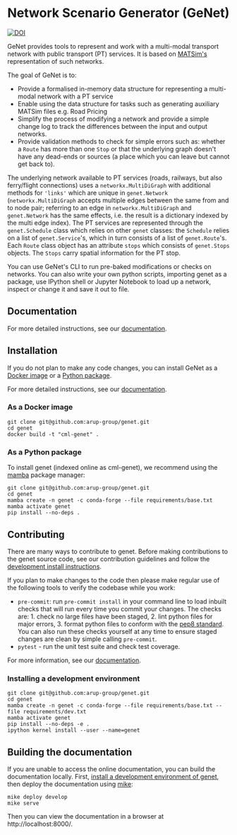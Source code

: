 <!--- --8<-- [start:docs] -->
# Network Scenario Generator (GeNet)

[![DOI](https://zenodo.org/badge/265256468.svg)](https://zenodo.org/badge/latestdoi/265256468)

GeNet provides tools to represent and work with a multi-modal transport network with public transport (PT)
services. It is based on [MATSim's](https://www.matsim.org/) representation of such networks.

The goal of GeNet is to:

- Provide a formalised in-memory data structure for representing a multi-modal network with a PT service
- Enable using the data structure for tasks such as generating auxiliary MATSim files e.g. Road Pricing
- Simplify the process of modifying a network and provide a simple change log to track the differences between the input
and output networks.
- Provide validation methods to check for simple errors such as: whether a `Route` has more than one `Stop` or that the
underlying graph doesn't have any dead-ends or sources (a place which you can leave but cannot get back to).

The underlying
network available to PT services (roads, railways, but also ferry/flight connections) uses a `networkx.MultiDiGraph`
with additional methods for `'links'` which are unique in `genet.Network` (`networkx.MultiDiGraph` accepts multiple
edges between the same from and to node pair; referring to an edge in `networkx.MultiDiGraph` and `genet.Network`
has the same effects, i.e. the result is a dictionary indexed by the multi edge index). The PT services are
represented through the `genet.Schedule` class which relies on other `genet`
classes: the `Schedule` relies on a list of `genet.Service`'s, which in turn consists of a list of `genet.Route`'s.
Each `Route` class object has an attribute `stops` which consists of `genet.Stops` objects. The `Stops` carry spatial
information for the PT stop.

You can use GeNet's CLI to run pre-baked modifications or checks on networks.
You can also write your own python scripts, importing genet as a package, use IPython shell or Jupyter Notebook to load up a network, inspect or change it and save it out to file.

<!--- --8<-- [end:docs] -->

## Documentation

For more detailed instructions, see our [documentation](https://arup-group.github.io/genet/latest).

## Installation

If you do not plan to make any code changes, you can install GeNet as a [Docker image](#as-a-docker-image) or a [Python package](#as-a-python-package).

For more detailed instructions, see our [documentation](https://arup-group.github.io/genet/latest/installation/).

### As a Docker image

<!--- --8<-- [start:docs-install-docker] -->
```shell
git clone git@github.com:arup-group/genet.git
cd genet
docker build -t "cml-genet" .
```
<!--- --8<-- [end:docs-install-docker] -->

### As a Python package

To install genet (indexed online as cml-genet), we recommend using the [mamba](https://mamba.readthedocs.io/en/latest/index.html) package manager:

<!--- --8<-- [start:docs-install-user] -->
``` shell
git clone git@github.com:arup-group/genet.git
cd genet
mamba create -n genet -c conda-forge --file requirements/base.txt
mamba activate genet
pip install --no-deps .
```
<!--- --8<-- [end:docs-install-user] -->

## Contributing

There are many ways to contribute to genet.
Before making contributions to the genet source code, see our contribution guidelines and follow the [development install instructions](#installing-a-development-environment).

If you plan to make changes to the code then please make regular use of the following tools to verify the codebase while you work:

- `pre-commit`: run `pre-commit install` in your command line to load inbuilt checks that will run every time you commit your changes.
The checks are: 1. check no large files have been staged, 2. lint python files for major errors, 3. format python files to conform with the [pep8 standard](https://peps.python.org/pep-0008/).
You can also run these checks yourself at any time to ensure staged changes are clean by simple calling `pre-commit`.
- `pytest` - run the unit test suite and check test coverage.

For more information, see our [documentation](https://arup-group.github.io/genet/latest/contributing/).

### Installing a development environment

<!--- --8<-- [start:docs-install-dev] -->
``` shell
git clone git@github.com:arup-group/genet.git
cd genet
mamba create -n genet -c conda-forge --file requirements/base.txt --file requirements/dev.txt
mamba activate genet
pip install --no-deps -e .
ipython kernel install --user --name=genet
```
<!--- --8<-- [end:docs-install-dev] -->

## Building the documentation

If you are unable to access the online documentation, you can build the documentation locally.
First, [install a development environment of genet](#installing-a-development-environment), then deploy the documentation using [mike](https://github.com/jimporter/mike):

```
mike deploy develop
mike serve
```

Then you can view the documentation in a browser at http://localhost:8000/.
